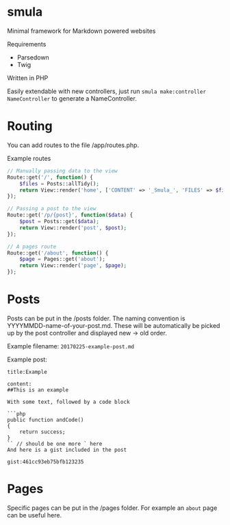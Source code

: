 # smula
Minimal framework for Markdown powered websites

Requirements

* Parsedown
* Twig

Written in PHP

Easily extendable with new controllers, just run `smula make:controller NameController` to generate a NameController.

# Routing
You can add routes to the file /app/routes.php.

Example routes

```php
// Manually passing data to the view
Route::get('/', function() {
    $files = Posts::allTidy();
    return View::render('home', ['CONTENT' => '_Smula_', 'FILES' => $files]);
});

// Passing a post to the view
Route::get('/p/{post}', function($data) {
    $post = Posts::get($data);
    return View::render('post', $post);
});

// A pages route
Route::get('/about', function() {
    $page = Pages::get('about');
    return View::render('page', $page);
});
```

# Posts
Posts can be put in the /posts folder. The naming convention is YYYYMMDD-name-of-your-post.md. These will be automatically be picked up by the post controller and displayed new -> old order.

Example filename: `20170225-example-post.md`

Example post:

```
title:Example

content:
##This is an example

With some text, followed by a code block

```php
public function andCode()
{
    return success;
}
`` // should be one more ` here
And here is a gist included in the post

gist:461cc93eb75bfb123235
```

# Pages
Specific pages can be put in the /pages folder. For example an `about` page can be useful here.
